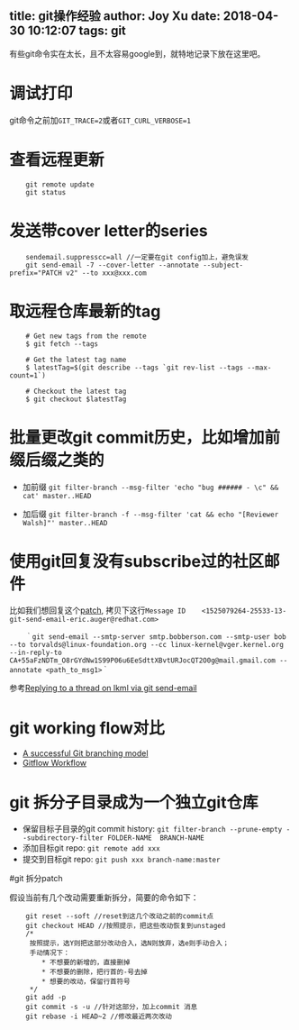 title: git操作经验
author: Joy Xu
date: 2018-04-30 10:12:07
tags: git
---

有些git命令实在太长，且不太容易google到，就特地记录下放在这里吧。

# 调试打印

git命令之前加`GIT_TRACE=2`或者`GIT_CURL_VERBOSE=1`

# 查看远程更新

		git remote update
		git status

# 发送带cover letter的series

		sendemail.suppresscc=all //一定要在git config加上，避免误发
		git send-email -7 --cover-letter --annotate --subject-prefix="PATCH v2" --to xxx@xxx.com

# 取远程仓库最新的tag

		# Get new tags from the remote
		$ git fetch --tags

		# Get the latest tag name
		$ latestTag=$(git describe --tags `git rev-list --tags --max-count=1`)

		# Checkout the latest tag
		$ git checkout $latestTag

# 批量更改git commit历史，比如增加前缀后缀之类的

* 加前缀
	`git filter-branch --msg-filter 'echo "bug ###### - \c" && cat' master..HEAD`

* 加后缀
	`git filter-branch -f --msg-filter 'cat && echo "[Reviewer Walsh]"' master..HEAD`

# 使用git回复没有subscribe过的社区邮件

比如我们想回复这个[patch](https://patchwork.kernel.org/patch/10371127/),
拷贝下这行`Message ID	<1525079264-25533-13-git-send-email-eric.auger@redhat.com>`

		｀git send-email --smtp-server smtp.bobberson.com --smtp-user bob --to torvalds@linux-foundation.org --cc linux-kernel@vger.kernel.org  --in-reply-to CA+55aFzNDTm_O8rGYdNw1S99P06u6EeSdttXBvtURJocQT2O0g@mail.gmail.com --annotate <path_to_msg1>｀

参考[Replying to a thread on lkml via git send-email](http://studioidefix.com/2014/06/17/replying-to-lkml/)

# git working flow对比

* [A successful Git branching model](http://nvie.com/files/Git-branching-model.pdf)
* [Gitflow Workflow](https://www.atlassian.com/git/tutorials/comparing-workflows/gitflow-workflow)

# git 拆分子目录成为一个独立git仓库

* 保留目标子目录的git commit history:  `git filter-branch --prune-empty --subdirectory-filter FOLDER-NAME  BRANCH-NAME`
* 添加目标git repo: `git remote add xxx`
* 提交到目标git repo: `git push xxx branch-name:master`


#git 拆分patch

假设当前有几个改动需要重新拆分，简要的命令如下：

		git reset --soft //reset到这几个改动之前的commit点
		git checkout HEAD //按照提示，把这些改动恢复到unstaged
		/*
		 按照提示，选Y则把这部分改动合入，选N则放弃，选e则手动合入；
		 手动情况下：
			* 不想要的新增的，直接删掉
			* 不想要的删除，把行首的-号去掉
			* 想要的改动，保留行首符号
		 */
		git add -p
		git commit -s -u //针对这部分，加上commit 消息
		git rebase -i HEAD~2 //修改最近两次改动
